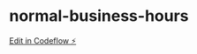 # normal-business-hours

[Edit in Codeflow ⚡️](https://stackblitz.com/~/github.com/billythemusical/normal-business-hours)